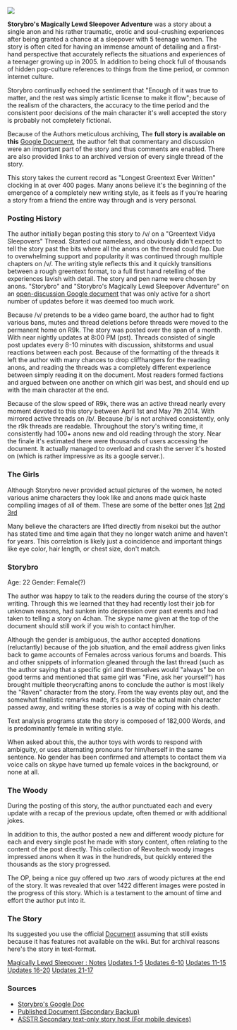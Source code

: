 ![](http://i.imgur.com/4xxpU3q.jpg)

**Storybro's Magically Lewd Sleepover Adventure** was a story about a single anon and his rather traumatic, erotic and soul-crushing experiences after being granted a chance at a sleepover with 5 teenage women. The story is often cited for having an immense amount of detailing and a first-hand perspective that accurately reflects the situations and experiences of a teenager growing up in 2005. In addition to being chock full of thousands of hidden pop-culture references to things from the time period, or common internet culture.

Storybro continually echoed the sentiment that "Enough of it was true to matter, and the rest was simply artistic license to make it flow"; because of the realism of the characters, the accuracy to the time period and the consistent poor decisions of the main character it's well accepted the story is probably not completely fictional.

Because of the Authors meticulous archiving, The **full story is available on this** [Google Document](https://docs.google.com/document/d/1KvjPwwYXYNMopylbhQNl5e3_UFvV8qP_We72xWYCmao/edit#), the author felt that commentary and discussion were an important part of the story and thus comments are enabled. There are also provided links to an archived version of every single thread of the story.

This story takes the current record as "Longest Greentext Ever Written" clocking in at over 400 pages. Many anons believe it's the beginning of the emergence of a completely new writing style, as it feels as if you're hearing a story from a friend the entire way through and is very personal.


### Posting History

The author initially began posting this story to /v/ on a "Greentext Vidya Sleepovers" Thread. Started out nameless, and obviously didn't expect to tell the story past the bits where all the anons on the thread could fap. Due to overwhelming support and popularity it was continued through multiple chapters on /v/. The writing style reflects this and it quickly transitions between a rough greentext format, to a full first hand retelling of the experiences lavish with detail. The story and pen name were chosen by anons. "Storybro" and "Storybro's Magically Lewd Sleepover Adventure" on an [open-discussion Google document](https://docs.google.com/document/d/1JDJVFoV2liUOI0BPSMZVPUvT1PNUrTiSRMIQz6DTiT8/edit#heading=h.3p5440nfv9t6) that was only active for a short number of updates before it was deemed too much work.

Because /v/ pretends to be a video game board, the author had to fight various bans, mutes and thread deletions before threads were moved to the permanent home on R9k. The story was posted over the span of a month. With near nightly updates at 8:00 PM (pst). Threads consisted of single post updates every 8-10 minutes with discussion, shitstorms and usual reactions between each post. Because of the formatting of the threads it left the author with many chances to drop cliffhangers for the reading anons, and reading the threads was a completely different experience between simply reading it on the document. Most readers formed factions and argued between one another on which girl was best, and should end up with the main character at the end.

Because of the slow speed of R9k, there was an active thread nearly every moment devoted to this story between April 1st and May 7th 2014. With mirrored active threads on /b/. Because /b/ is not archived consistently, only the r9k threads are readable. Throughout the story's writing time, it consistently had 100+ anons new and old reading through the story. Near the finale it's estimated there were thousands of users accessing the document. It actually managed to overload and crash the server it's hosted on (which is rather impressive as its a google server.).




### The Girls

Although Storybro never provided actual pictures of the women, he noted various anime characters they look like and anons made quick haste compiling images of all of them.
These are some of the better ones
[1st](http://i.imgur.com/b2DoRRa.jpg)
[2nd](http://i.imgur.com/P0hN9zJ.jpg)
[3rd](http://i.imgur.com/ywU83MM.png)

Many believe the characters are lifted directly from nisekoi but the author has stated time and time again that they no longer watch anime and haven't for years. This correlation is likely just a coincidence and important things like eye color, hair length, or chest size, don't match.

### Storybro

Age: 22
Gender: Female(?)

The author was happy to talk to the readers during the course of the story's writing. Through this we learned that they had recently lost their job for unknown reasons, had sunken into depression over past events and had taken to telling a story on 4chan. The skype name given at the top of the document should still work if you wish to contact him/her.

Although the gender is ambiguous, the author accepted donations (reluctantly) because of the job situation, and the email address given links back to game accounts of Females across various forums and boards. This and other snippets of information gleaned through the last thread (such as the author saying that a specific girl and themselves would "always" be on good terms and mentioned that same girl was "Fine, ask her yourself") has brought multiple theorycrafting anons to conclude the author is most likely the "Raven" character from the story. From the way events play out, and the somewhat finalistic remarks made, it's possible the actual main character passed away, and writing these stories is a way of coping
with his death.

Text analysis programs state the story is composed of 182,000 Words, and is predominantly female in writing style.


When asked about this, the author toys with words to respond with ambiguity, or uses alternating pronouns for him/herself in the same sentence. No gender has been confirmed and attempts to contact them via voice calls on skype have turned up female voices in the background, or none at all.

### The Woody

During the posting of this story, the author punctuated each and every update with a recap of the previous update, often themed or with additional jokes. 

In addition to this, the author posted a new and different woody picture for each and every single post he made with story content, often relating to the content of the post directly. This collection of Revoltech woody images impressed anons when it was in the hundreds, but quickly entered the thousands as the story progressed.

The OP, being a nice guy offered up two .rars of woody pictures at the end of the story. It was revealed that over 1422 different images were posted in the progress of this story. Which is a testament to the amount of time and effort the author put into it.

### The Story
Its suggested you use the official [Document](https://docs.google.com/document/d/1KvjPwwYXYNMopylbhQNl5e3_UFvV8qP_We72xWYCmao/edit#) assuming that still exists because it has features not available on the wiki. But for archival reasons here's the story in text-format.

[Magically Lewd Sleepover : Notes](https://github.com/bibanon/bibanon/wiki/Magically-Lewd-Sleepover-:-Notes)
[Updates 1-5]()
[Updates 6-10]()
[Updates 11-15]()
[Updates 16-20]()
[Updates 21-17]()

### Sources

* [Storybro's Google Doc](https://docs.google.com/document/d/1KvjPwwYXYNMopylbhQNl5e3_UFvV8qP_We72xWYCmao/edit#)
* [Published Document (Secondary Backup)](https://docs.google.com/document/d/1KvjPwwYXYNMopylbhQNl5e3_UFvV8qP_We72xWYCmao/pub)
* [ASSTR Secondary text-only story host (For mobile devices)](http://www.asstr.org/files/Authors/Storybro/)